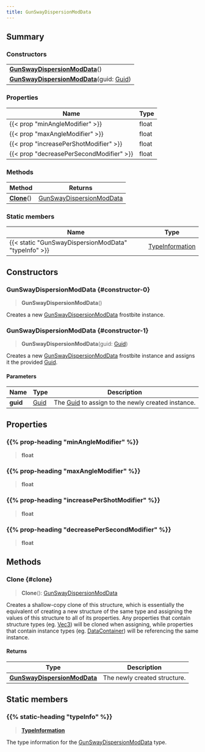 ```yaml
---
title: GunSwayDispersionModData
---
```


## Summary

### Constructors

|  |
| --- |
| **[GunSwayDispersionModData](#constructor-0)**() |
| **[GunSwayDispersionModData](#constructor-1)**(guid: [Guid](/vext/ref/shared/type/guid)) |

### Properties

| Name | Type |
| ---- | ---- |
| {{< prop "minAngleModifier" >}} | float |
| {{< prop "maxAngleModifier" >}} | float |
| {{< prop "increasePerShotModifier" >}} | float |
| {{< prop "decreasePerSecondModifier" >}} | float |

### Methods

| Method | Returns |
| ------ | ------- |
| **[Clone](#clone)**() | [GunSwayDispersionModData](/vext/ref/fb/gunswaydispersionmoddata) |

### Static members

| Name | Type |
| ---- | ---- |
| {{< static "GunSwayDispersionModData" "typeInfo" >}} | [TypeInformation](/vext/ref/shared/type/typeinformation) |

## Constructors

### GunSwayDispersionModData {#constructor-0}

> **GunSwayDispersionModData**()

Creates a new [GunSwayDispersionModData](/vext/ref/fb/gunswaydispersionmoddata) frostbite instance.

### GunSwayDispersionModData {#constructor-1}

> **GunSwayDispersionModData**(guid: [Guid](/vext/ref/shared/type/guid))

Creates a new [GunSwayDispersionModData](/vext/ref/fb/gunswaydispersionmoddata) frostbite instance and assigns it the provided [Guid](/vext/ref/shared/type/guid).

#### Parameters

| Name | Type | Description |
| ---- | ---- | ----------- |
| **guid** | [Guid](/vext/ref/shared/type/guid) | The [Guid](/vext/ref/shared/type/guid) to assign to the newly created instance. |

## Properties

### {{% prop-heading "minAngleModifier" %}}

> **float**

### {{% prop-heading "maxAngleModifier" %}}

> **float**

### {{% prop-heading "increasePerShotModifier" %}}

> **float**

### {{% prop-heading "decreasePerSecondModifier" %}}

> **float**

## Methods

### Clone {#clone}

> **Clone**(): [GunSwayDispersionModData](/vext/ref/fb/gunswaydispersionmoddata)

Creates a shallow-copy clone of this structure, which is essentially the equivalent of creating a new structure of the same type and assigning the values of this structure to all of its properties. Any properties that contain structure types (eg. [Vec3](/vext/ref/shared/type/vec3)) will be cloned when assigning, while properties that contain instance types (eg. [DataContainer](/vext/ref/shared/type/datacontainer)) will be referencing the same instance.

#### Returns

| Type | Description |
| ---- | ----------- |
| **[GunSwayDispersionModData](/vext/ref/fb/gunswaydispersionmoddata)** | The newly created structure. |

## Static members

### {{% static-heading "typeInfo" %}}

> **[TypeInformation](/vext/ref/shared/type/typeinformation)**

The type information for the [GunSwayDispersionModData](/vext/ref/fb/gunswaydispersionmoddata) type.

